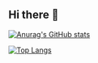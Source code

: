 ## Hi there 👋

[![Anurag's GitHub stats](https://justin-readme-stats.vercel.app/api?username=justinmunro&show_icons=true&theme=synthwave)](https://github.com/anuraghazra/github-readme-stats)

[![Top Langs](https://justin-readme-stats.vercel.app/api/top-langs/?username=justinmunro)](https://github.com/anuraghazra/github-readme-stats)

<!--
**justinmunro/justinmunro** is a ✨ _special_ ✨ repository because its `README.md` (this file) appears on your GitHub profile.

Here are some ideas to get you started:

- 🔭 I’m currently working on ...
- 🌱 I’m currently learning ...
- 👯 I’m looking to collaborate on ...
- 🤔 I’m looking for help with ...
- 💬 Ask me about ...
- 📫 How to reach me: ...
- 😄 Pronouns: ...
- ⚡ Fun fact: ...
-->
